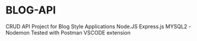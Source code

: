 # BLOG-API
CRUD API Project for Blog Style Applications
Node.JS Express.js MYSQL2 
-Nodemon
Tested with Postman VSCODE extension